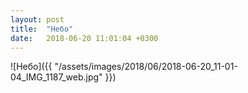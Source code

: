 ```yaml
---
layout: post
title:  "Небо"
date:   2018-06-20 11:01:04 +0300
---
```

![Небо]({{ "/assets/images/2018/06/2018-06-20_11-01-04_IMG_1187_web.jpg" }})
